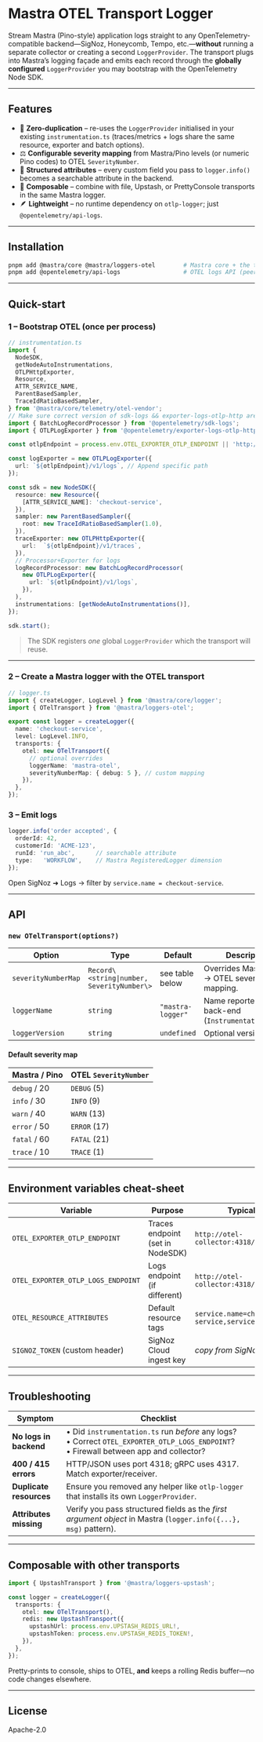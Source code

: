 # Mastra OTEL Transport Logger

Stream Mastra (Pino-style) application logs straight to any OpenTelemetry-compatible backend—SigNoz, Honeycomb, Tempo, etc.—**without** running a separate collector or creating a second `LoggerProvider`.
The transport plugs into Mastra’s logging façade and emits each record through the **globally configured** `LoggerProvider` you may bootstrap with the OpenTelemetry Node SDK.

---

## Features

- 🔄 **Zero-duplication** – re-uses the `LoggerProvider` initialised in your existing `instrumentation.ts` (traces/metrics + logs share the same resource, exporter and batch options).
- ⚖️ **Configurable severity mapping** from Mastra/Pino levels (or numeric Pino codes) to OTEL `SeverityNumber`.
- 🌳 **Structured attributes** – every custom field you pass to `logger.info()` becomes a searchable attribute in the backend.
- 🔌 **Composable** – combine with file, Upstash, or PrettyConsole transports in the same Mastra logger.
- 🪶 **Lightweight** – no runtime dependency on `otlp-logger`; just `@opentelemetry/api-logs`.

---

## Installation

```bash
pnpm add @mastra/core @mastra/loggers-otel        # Mastra core + the transport
pnpm add @opentelemetry/api-logs                  # OTEL logs API (peer dep)
```

---

## Quick-start

### 1 – Bootstrap OTEL (once per process)

```ts
// instrumentation.ts
import {
  NodeSDK,
  getNodeAutoInstrumentations,
  OTLPHttpExporter,
  Resource,
  ATTR_SERVICE_NAME,
  ParentBasedSampler,
  TraceIdRatioBasedSampler,
} from '@mastra/core/telemetry/otel-vendor';
// Make sure correct version of sdk-logs && exporter-logs-otlp-http are used
import { BatchLogRecordProcessor } from '@opentelemetry/sdk-logs';
import { OTLPLogExporter } from '@opentelemetry/exporter-logs-otlp-http';

const otlpEndpoint = process.env.OTEL_EXPORTER_OTLP_ENDPOINT || 'http://localhost:4318'; // Base endpoint

const logExporter = new OTLPLogExporter({
  url: `${otlpEndpoint}/v1/logs`, // Append specific path
});

const sdk = new NodeSDK({
  resource: new Resource({
    [ATTR_SERVICE_NAME]: 'checkout-service',
  }),
  sampler: new ParentBasedSampler({
    root: new TraceIdRatioBasedSampler(1.0),
  }),
  traceExporter: new OTLPHttpExporter({
    url:  `${otlpEndpoint}/v1/traces`,
  }),
  // Processor+Exporter for logs
  logRecordProcessor: new BatchLogRecordProcessor(
    new OTLPLogExporter({
      url: `${otlpEndpoint}/v1/logs`,
    }),
  ),
  instrumentations: [getNodeAutoInstrumentations()],
});

sdk.start();
```

> The SDK registers *one* global `LoggerProvider` which the transport will reuse.

---

### 2 – Create a Mastra logger with the OTEL transport

```ts
// logger.ts
import { createLogger, LogLevel } from '@mastra/core/logger';
import { OTelTransport } from '@mastra/loggers-otel';

export const logger = createLogger({
  name: 'checkout-service',
  level: LogLevel.INFO,
  transports: {
    otel: new OTelTransport({
      // optional overrides
      loggerName: 'mastra-otel',
      severityNumberMap: { debug: 5 }, // custom mapping
    }),
  },
});
```

### 3 – Emit logs

```ts
logger.info('order accepted', {
  orderId: 42,
  customerId: 'ACME-123',
  runId: 'run_abc',      // searchable attribute
  type:   'WORKFLOW',    // Mastra RegisteredLogger dimension
});
```

Open SigNoz ➜ Logs → filter by `service.name = checkout-service`.

---

## API

### `new OTelTransport(options?)`

| Option | Type | Default | Description |
|--------|------|---------|-------------|
| `severityNumberMap` | `Record\<string\|number, SeverityNumber\>` | see table below | Overrides Mastra/Pino → OTEL severity mapping. |
| `loggerName` | `string` | `"mastra-logger"` | Name reported to OTEL back-end (`InstrumentationScope`). |
| `loggerVersion` | `string` | `undefined` | Optional version tag. |

#### Default severity map

| Mastra / Pino | OTEL `SeverityNumber` |
|---------------|-----------------------|
| `debug` / 20  | `DEBUG` (5) |
| `info`  / 30  | `INFO` (9) |
| `warn`  / 40  | `WARN` (13) |
| `error` / 50  | `ERROR` (17) |
| `fatal` / 60  | `FATAL` (21) |
| `trace` / 10  | `TRACE` (1) |

---

## Environment variables cheat-sheet

| Variable | Purpose | Typical value |
|----------|---------|---------------|
| `OTEL_EXPORTER_OTLP_ENDPOINT` | Traces endpoint (set in NodeSDK) | `http://otel-collector:4318/v1/traces` |
| `OTEL_EXPORTER_OTLP_LOGS_ENDPOINT` | Logs endpoint (if different) | `http://otel-collector:4318/v1/logs` |
| `OTEL_RESOURCE_ATTRIBUTES` | Default resource tags | `service.name=checkout-service,service.version=1.2.3` |
| `SIGNOZ_TOKEN` (custom header) | SigNoz Cloud ingest key | *copy from SigNoz UI* |

---

## Troubleshooting

| Symptom | Checklist |
|---------|-----------|
| **No logs in backend** | • Did `instrumentation.ts` run *before* any logs?<br/>  • Correct `OTEL_EXPORTER_OTLP_LOGS_ENDPOINT`?<br/>  • Firewall between app and collector? |
| **400 / 415 errors** | HTTP/JSON uses port 4318; gRPC uses 4317. Match exporter/receiver. |
| **Duplicate resources** | Ensure you removed any helper like `otlp-logger` that installs its own `LoggerProvider`. |
| **Attributes missing** | Verify you pass structured fields as the *first argument object* in Mastra (`logger.info({...}, msg)` pattern). |

---

## Composable with other transports

```ts
import { UpstashTransport } from '@mastra/loggers-upstash';

const logger = createLogger({
  transports: {
    otel: new OTelTransport(),
    redis: new UpstashTransport({
      upstashUrl: process.env.UPSTASH_REDIS_URL!,
      upstashToken: process.env.UPSTASH_REDIS_TOKEN!,
    }),
  },
});
```

Pretty-prints to console, ships to OTEL, **and** keeps a rolling Redis buffer—no code changes elsewhere.

---

## License

Apache-2.0
